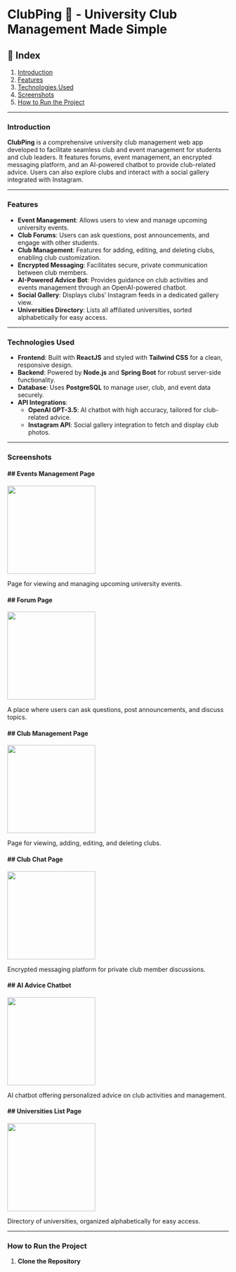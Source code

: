 # ClubPing 🎉 - University Club Management Made Simple

## 📌 Index
1. [Introduction](#introduction)
2. [Features](#features)
3. [Technologies Used](#technologies-used)
4. [Screenshots](#screenshots)
5. [How to Run the Project](#how-to-run-the-project)

---

### Introduction
**ClubPing** is a comprehensive university club management web app developed to facilitate seamless club and event management for students and club leaders. It features forums, event management, an encrypted messaging platform, and an AI-powered chatbot to provide club-related advice. Users can also explore clubs and interact with a social gallery integrated with Instagram.

---

### Features
- **Event Management**: Allows users to view and manage upcoming university events.
- **Club Forums**: Users can ask questions, post announcements, and engage with other students.
- **Club Management**: Features for adding, editing, and deleting clubs, enabling club customization.
- **Encrypted Messaging**: Facilitates secure, private communication between club members.
- **AI-Powered Advice Bot**: Provides guidance on club activities and events management through an OpenAI-powered chatbot.
- **Social Gallery**: Displays clubs’ Instagram feeds in a dedicated gallery view.
- **Universities Directory**: Lists all affiliated universities, sorted alphabetically for easy access.

---

### Technologies Used
- **Frontend**: Built with **ReactJS** and styled with **Tailwind CSS** for a clean, responsive design.
- **Backend**: Powered by **Node.js** and **Spring Boot** for robust server-side functionality.
- **Database**: Uses **PostgreSQL** to manage user, club, and event data securely.
- **API Integrations**:
  - **OpenAI GPT-3.5**: AI chatbot with high accuracy, tailored for club-related advice.
  - **Instagram API**: Social gallery integration to fetch and display club photos.

---

### Screenshots

#### ## Events Management Page
<p float="left">
   <img src="https://github.com/user-attachments/assets/188119e6-9955-4bff-bf2f-f7b0a5eea600" width="200" />
</p>
Page for viewing and managing upcoming university events.

#### ## Forum Page
<p float="left">
   <img src="https://github.com/user-attachments/assets/59a5aec3-1e13-412d-8a0c-89f6c9a89943" width="200" />
</p>
A place where users can ask questions, post announcements, and discuss topics.

#### ## Club Management Page
<p float="left">
   <img src="https://github.com/user-attachments/assets/9e3abca7-04c8-4034-95e0-ad0ddb039d7f" width="200" />
</p>
Page for viewing, adding, editing, and deleting clubs.

#### ## Club Chat Page
<p float="left">
   <img src="https://github.com/user-attachments/assets/a1416a5e-de41-4d71-a7a8-91576886f0b9" width="200" />
</p>
Encrypted messaging platform for private club member discussions.

#### ## AI Advice Chatbot
<p float="left">
   <img src="https://github.com/user-attachments/assets/299189ea-b92f-4f61-9c3a-dc167e787df7" width="200" />
</p>
AI chatbot offering personalized advice on club activities and management.

#### ## Universities List Page
<p float="left">
   <img src="https://github.com/user-attachments/assets/bfff86ec-3cf2-4e8b-9fd4-87130e01bd88" width="200" />
</p>
Directory of universities, organized alphabetically for easy access.

---

### How to Run the Project
1. **Clone the Repository**  
   ```bash
  

